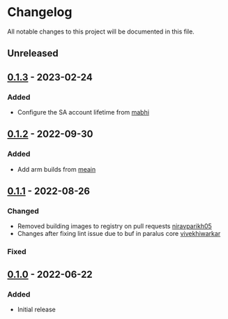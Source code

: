 # Changelog

All notable changes to this project will be documented in this file.

## Unreleased

## [0.1.3] - 2023-02-24
### Added
-  Configure the SA account lifetime from [mabhi](https://github.com/mabhi)

## [0.1.2] - 2022-09-30
### Added
- Add arm builds from [meain](https://github.com/meain)

## [0.1.1] - 2022-08-26
### Changed
- Removed building images to registry on pull requests [niravparikh05](https://github.com/niravparikh05)
- Changes after fixing lint issue due to buf in paralus core [vivekhiwarkar](https://github.com/vivekhiwarkar)

### Fixed

## [0.1.0] - 2022-06-22
### Added
- Initial release

[Unreleased]: https://github.com/paralus/relay/compare/v0.1.3...HEAD
[0.1.3]: https://github.com/paralus/relay/compare/v0.1.2...v0.1.3
[0.1.2]: https://github.com/paralus/relay/compare/v0.1.1...v0.1.2
[0.1.1]: https://github.com/paralus/relay/compare/v0.1.0...v0.1.1
[0.1.0]: https://github.com/paralus/relay/releases/tag/v0.1.0
